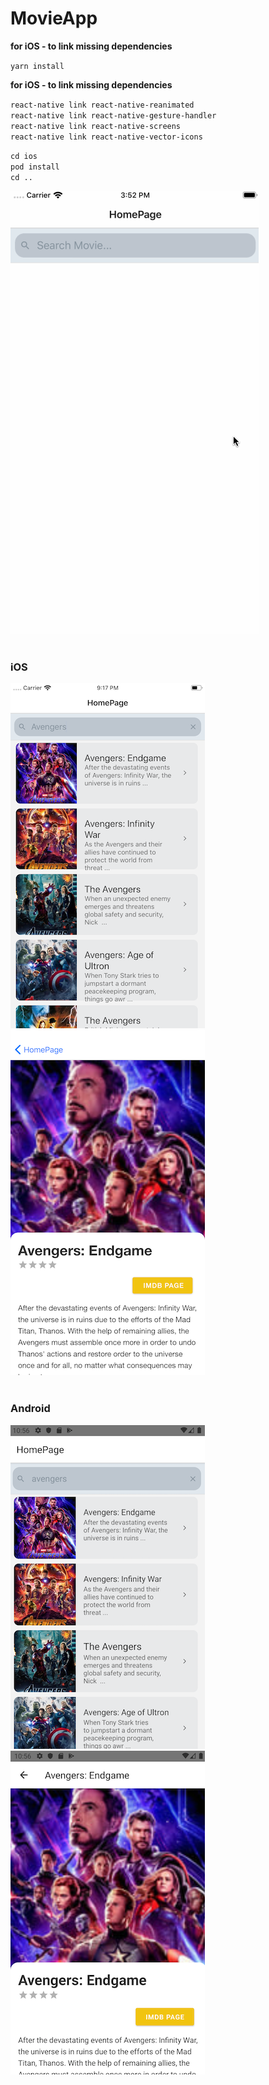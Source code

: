 # MovieApp

**for iOS - to link missing dependencies**

`yarn install`

**for iOS - to link missing dependencies**



`react-native link react-native-reanimated`<br/>
`react-native link react-native-gesture-handler`<br/>
`react-native link react-native-screens`<br/>
`react-native link react-native-vector-icons`<br/>

`cd ios`<br/>
`pod install`<br/>
`cd ..`


![Demo](app/assets/demo.gif)<br/><br/>

### iOS
![HomePage](app/assets/homepage-ios.png)
![MoviePage](app/assets/moviescene-ios.png)<br/><br/>

### Android
![HomePage](app/assets/homepage-android.png)
![MoviePage](app/assets/moviescene-android.png)
